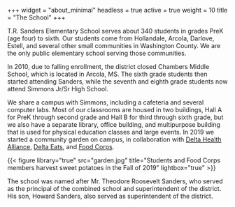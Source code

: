 +++
widget = "about_minimal"
headless = true
active = true
weight = 10
title = "The School"
+++

T.R. Sanders Elementary School serves about 340 students in grades PreK
(age four) to sixth. Our students come from Hollandale, Arcola, Darlove,
Estell, and several other small communities in Washington County. We are
the only public elementary school serving those communities.

In 2010, due to falling enrollment, the district closed Chambers Middle
School, which is located in Arcola, MS. The sixth grade students then
started attending Sanders, while the seventh and eighth grade students
now attend Simmons Jr/Sr High School.

We share a campus with Simmons, including a cafeteria and several
computer labs. Most of our classrooms are housed in two buildings, Hall
A for PreK through second grade and Hall B for third through sixth grade,
but we also have a separate library, office building, and multipurpose
building that is used for physical education classes and large events.
In 2019 we started a community garden on campus, in collaboration with
[Delta Health Alliance](https://deltahealthalliance.org/),
[Delta Eats](https://www.facebook.com/DeltaEATS/),
and [Food Corps](https://foodcorps.org/).

{{< figure library="true" src="garden.jpg" title="Students and Food Corps members harvest sweet potatoes in the Fall of 2019" lightbox="true" >}}

The school was named after Mr. Theodore Roosevelt Sanders, who served as
the principal of the combined school and superintendent of the district.
His son, Howard Sanders, also served as superintendent of the district.
